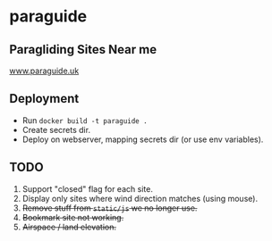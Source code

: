 # paraguide

## Paragliding Sites Near me
www.paraguide.uk

## Deployment

* Run `docker build -t paraguide .`
* Create secrets dir.
* Deploy on webserver, mapping secrets dir (or use env variables).

## TODO

1) Support "closed" flag for each site.
2) Display only sites where wind direction matches (using mouse).
3) ~~Remove stuff from `static/js` we no longer use.~~
4) ~~Bookmark site not working.~~
5) ~~Airspace / land elevation.~~
